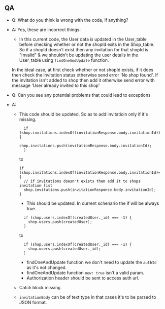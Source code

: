 
## QA
- Q: What do you think is wrong with the code, if anything?
- A: Yes, these are incorrect things:
    - In this current code, the User data is updated in the User_table before checking whether or not the shopId exits in the Shop_table.
    So if a shopId doesn't exist then any invitation for that shopId is "Invalid" & we shouldn't be updating the user details in the User_table using `findOneAndUpdate` function.

    In the ideal case, at first check whether or not shopId exists, if it does then check the invitation status otherwise send error 'No shop found'. If the invitation isn't added to shop then add it otherwise send error with message 'User already invited to this shop'

- Q: Can you see any potential problems that could lead to exceptions
- A:
  - This code should be updated. So as to add invitatioin only if it's missing. 
    ```
      if (shop.invitations.indexOf(invitationResponse.body.invitationId)) {
        shop.invitations.push(invitationResponse.body.invitationId);
      }
    ```
    to
    ```
    if (shop.invitations.indexOf(invitationResponse.body.invitationId)===-1) {
      // if invitations doesn't exists then add it to shops invitation list
      shop.invitations.push(invitationResponse.body.invitationId);
    }
    ```
    - This should be updated. In current schenario the if will be always true.
    ```
      if (shop.users.indexOf(createdUser._id) === -1) {
        shop.users.push(createdUser);
      }
    ```
    to
    ```
      if (shop.users.indexOf(createdUser._id) === -1) {
        shop.users.push(createdUser._id);
      }
    ```

    - findOneAndUpdate function we don't need to update the `authId` as it's not changed.
    - findOneAndUpdate function `new: true` isn't a valid param.
    - Authorization header should be sent to access auth url.

  - Catch block missing.
  - `invitationBody` can be of text type in that cases it's to be parsed to JSON format.




    